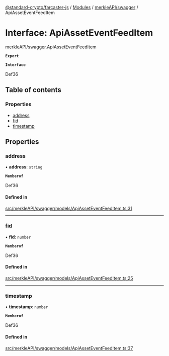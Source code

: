 [@standard-crypto/farcaster-js](../README.md) / [Modules](../modules.md) / [merkleAPI/swagger](../modules/merkleAPI_swagger.md) / ApiAssetEventFeedItem

# Interface: ApiAssetEventFeedItem

[merkleAPI/swagger](../modules/merkleAPI_swagger.md).ApiAssetEventFeedItem

**`Export`**

**`Interface`**

Def36

## Table of contents

### Properties

- [address](merkleAPI_swagger.ApiAssetEventFeedItem.md#address)
- [fid](merkleAPI_swagger.ApiAssetEventFeedItem.md#fid)
- [timestamp](merkleAPI_swagger.ApiAssetEventFeedItem.md#timestamp)

## Properties

### address

• **address**: `string`

**`Memberof`**

Def36

#### Defined in

[src/merkleAPI/swagger/models/ApiAssetEventFeedItem.ts:31](https://github.com/standard-crypto/farcaster-js/blob/main/src/merkleAPI/swagger/models/ApiAssetEventFeedItem.ts#L31)

___

### fid

• **fid**: `number`

**`Memberof`**

Def36

#### Defined in

[src/merkleAPI/swagger/models/ApiAssetEventFeedItem.ts:25](https://github.com/standard-crypto/farcaster-js/blob/main/src/merkleAPI/swagger/models/ApiAssetEventFeedItem.ts#L25)

___

### timestamp

• **timestamp**: `number`

**`Memberof`**

Def36

#### Defined in

[src/merkleAPI/swagger/models/ApiAssetEventFeedItem.ts:37](https://github.com/standard-crypto/farcaster-js/blob/main/src/merkleAPI/swagger/models/ApiAssetEventFeedItem.ts#L37)
